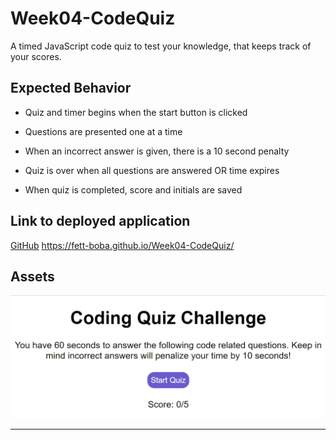 # Week04-CodeQuiz

A timed JavaScript code quiz to test your knowledge, that keeps track of your scores.


## Expected Behavior

* Quiz and timer begins when the start button is clicked

* Questions are presented one at a time

* When an incorrect answer is given, there is a 10 second penalty

* Quiz is over when all questions are answered OR time expires

* When quiz is completed, score and initials are saved


## Link to deployed application

[GitHub](https://fett-boba.github.io/Week04-CodeQuiz/) https://fett-boba.github.io/Week04-CodeQuiz/


## Assets

![Screen capture demonstrating the generation of a password](assets/img/codingquiz.PNG)

---